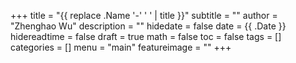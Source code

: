 +++
title = "{{ replace .Name '-' ' ' | title }}"
subtitle = ""
author = "Zhenghao Wu"
description = ""
hidedate = false
date = {{ .Date }}
hidereadtime = false
draft = true
math = false
toc = false
tags = []
categories = []
menu = "main"
featureimage = ""
+++